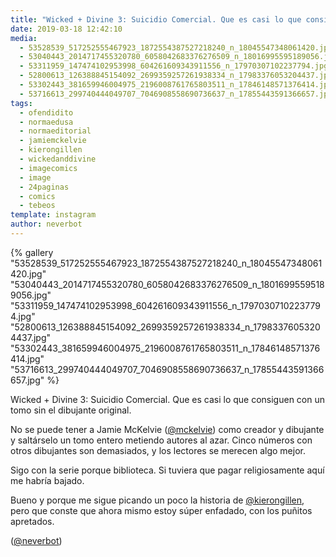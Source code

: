 ```yaml
---
title: "Wicked + Divine 3: Suicidio Comercial. Que es casi lo que consiguen con un tomo sin el dibujante original"
date: 2019-03-18 12:42:10
media: 
  - 53528539_517252555467923_1872554387527218240_n_18045547348061420.jpg
  - 53040443_2014717455320780_6058042683376276509_n_18016995595189056.jpg
  - 53311959_147474102953998_604261609343911556_n_17970307102237794.jpg
  - 52800613_126388845154092_2699359257261938334_n_17983376053204437.jpg
  - 53302443_381659946004975_2196008761765803511_n_17846148571376414.jpg
  - 53716613_299740444049707_7046908558690736637_n_17855443591366657.jpg
tags: 
  - ofendidito
  - normaedusa
  - normaeditorial
  - jamiemckelvie
  - kierongillen
  - wickedanddivine
  - imagecomics
  - image
  - 24paginas
  - comics
  - tebeos
template: instagram
author: neverbot
---
```


{% gallery "53528539_517252555467923_1872554387527218240_n_18045547348061420.jpg" "53040443_2014717455320780_6058042683376276509_n_18016995595189056.jpg" "53311959_147474102953998_604261609343911556_n_17970307102237794.jpg" "52800613_126388845154092_2699359257261938334_n_17983376053204437.jpg" "53302443_381659946004975_2196008761765803511_n_17846148571376414.jpg" "53716613_299740444049707_7046908558690736637_n_17855443591366657.jpg" %}

Wicked + Divine 3: Suicidio Comercial. Que es casi lo que consiguen con un tomo sin el dibujante original.

No se puede tener a Jamie McKelvie ([@mckelvie](https://instagram.com/mckelvie)) como creador y dibujante y saltárselo un tomo entero metiendo autores al azar. Cinco números con otros dibujantes son demasiados, y los lectores se merecen algo mejor.

Sigo con la serie porque biblioteca. Si tuviera que pagar religiosamente aquí me habría bajado.

Bueno y porque me sigue picando un poco la historia de [@kierongillen](https://instagram.com/kierongillen), pero que conste que ahora mismo estoy súper enfadado, con los puñitos apretados.

([@neverbot](https://instagram.com/neverbot))
